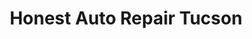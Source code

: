 ---
title: "Honest Auto Repair Tucson"
url: /tucson/honest-auto-repair-tucson/
shop: Autowerkstatt
---